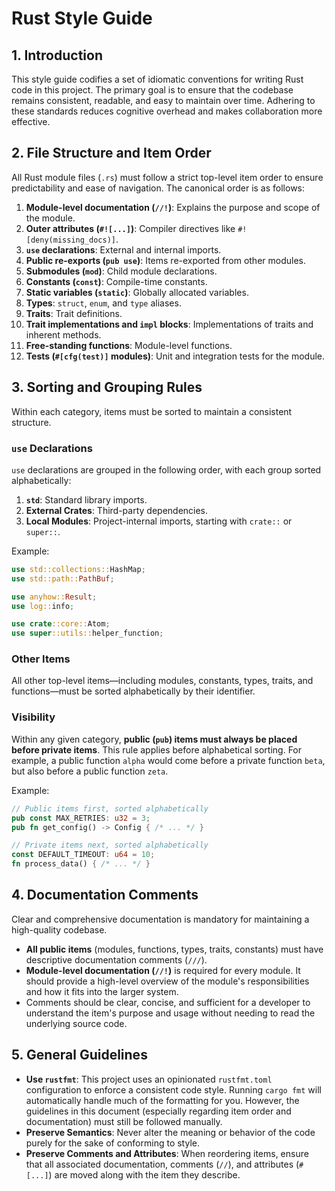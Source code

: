 # Rust Style Guide

## 1. Introduction

This style guide codifies a set of idiomatic conventions for writing Rust code in this project. The primary goal is to ensure that the codebase remains consistent, readable, and easy to maintain over time. Adhering to these standards reduces cognitive overhead and makes collaboration more effective.

## 2. File Structure and Item Order

All Rust module files (`.rs`) must follow a strict top-level item order to ensure predictability and ease of navigation. The canonical order is as follows:

1.  **Module-level documentation (`//!`)**: Explains the purpose and scope of the module.
2.  **Outer attributes (`#![...]`)**: Compiler directives like `#![deny(missing_docs)]`.
3.  **`use` declarations**: External and internal imports.
4.  **Public re-exports (`pub use`)**: Items re-exported from other modules.
5.  **Submodules (`mod`)**: Child module declarations.
6.  **Constants (`const`)**: Compile-time constants.
7.  **Static variables (`static`)**: Globally allocated variables.
8.  **Types**: `struct`, `enum`, and `type` aliases.
9.  **Traits**: Trait definitions.
10. **Trait implementations and `impl` blocks**: Implementations of traits and inherent methods.
11. **Free-standing functions**: Module-level functions.
12. **Tests (`#[cfg(test)]` modules)**: Unit and integration tests for the module.

## 3. Sorting and Grouping Rules

Within each category, items must be sorted to maintain a consistent structure.

### `use` Declarations

`use` declarations are grouped in the following order, with each group sorted alphabetically:

1.  **`std`**: Standard library imports.
2.  **External Crates**: Third-party dependencies.
3.  **Local Modules**: Project-internal imports, starting with `crate::` or `super::`.

Example:

```rust
use std::collections::HashMap;
use std::path::PathBuf;

use anyhow::Result;
use log::info;

use crate::core::Atom;
use super::utils::helper_function;
```

### Other Items

All other top-level items—including modules, constants, types, traits, and functions—must be sorted alphabetically by their identifier.

### Visibility

Within any given category, **public (`pub`) items must always be placed before private items**. This rule applies before alphabetical sorting. For example, a public function `alpha` would come before a private function `beta`, but also before a public function `zeta`.

Example:

```rust
// Public items first, sorted alphabetically
pub const MAX_RETRIES: u32 = 3;
pub fn get_config() -> Config { /* ... */ }

// Private items next, sorted alphabetically
const DEFAULT_TIMEOUT: u64 = 10;
fn process_data() { /* ... */ }
```

## 4. Documentation Comments

Clear and comprehensive documentation is mandatory for maintaining a high-quality codebase.

- **All public items** (modules, functions, types, traits, constants) must have descriptive documentation comments (`///`).
- **Module-level documentation (`//!`)** is required for every module. It should provide a high-level overview of the module's responsibilities and how it fits into the larger system.
- Comments should be clear, concise, and sufficient for a developer to understand the item's purpose and usage without needing to read the underlying source code.

## 5. General Guidelines

- **Use `rustfmt`**: This project uses an opinionated `rustfmt.toml` configuration to enforce a consistent code style. Running `cargo fmt` will automatically handle much of the formatting for you. However, the guidelines in this document (especially regarding item order and documentation) must still be followed manually.
- **Preserve Semantics**: Never alter the meaning or behavior of the code purely for the sake of conforming to style.
- **Preserve Comments and Attributes**: When reordering items, ensure that all associated documentation, comments (`//`), and attributes (`#[...]`) are moved along with the item they describe.
